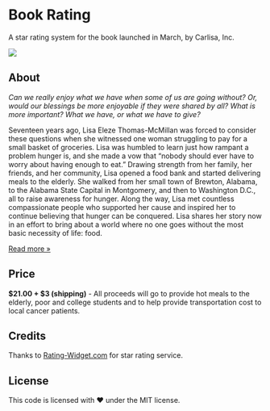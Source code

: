 # Book Rating
A star rating system for the book launched in March, by Carlisa, Inc.

[![](http://i.imgur.com/qEVoBqe.jpg)](http://pleasebelievepeoplearehungry.com/buy-our-new-book/)

## About

*Can we really enjoy what we have when some of us are going without? Or, would our blessings be more enjoyable if they were shared by all? What is more important? What we have, or what we have to give?*

Seventeen years ago, Lisa Eleze Thomas-McMillan was forced to consider these questions when she witnessed one woman struggling to pay for a small basket of groceries. Lisa was humbled to learn just how rampant a problem hunger is, and she made a vow that “nobody should ever have to worry about having enough to eat.” Drawing strength from her family, her friends, and her community, Lisa opened a food bank and started delivering meals to the elderly. She walked from her small town of Brewton, Alabama, to the Alabama State Capital in Montgomery, and then to Washington D.C., all to raise awareness for hunger. Along the way, Lisa met countless compassionate people who supported her cause and inspired her to continue believing that hunger can be conquered. Lisa shares her story now in an effort to bring about a world where no one goes without the most basic necessity of life: food.

[Read more »](http://pleasebelievepeoplearehungry.com/shop/product-category/living-fulfilled-the-infectious-joy-of-servicng-others/)

## Price
**$21.00 + $3 (shipping)** - All proceeds will go to provide hot meals to the elderly, poor and college students and to help provide transportation cost to local cancer patients.

## Credits
Thanks to [Rating-Widget.com](http://rating-widget.com/) for star rating service.

## License
This code is licensed with :heart: under the MIT license.
